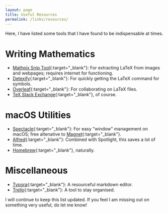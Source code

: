 ```yaml
---
layout: page
title: Useful Resources
permalink: /links/resources/
---
```


Here, I have listed some tools that I have found to be indispensable at times.

# Writing Mathematics
* [Mathpix Snip Tool](https://mathpix.com){:target="_blank"}: For extracting LaTeX from images and webpages; requires internet for functioning.
* [Detexify](http://detexify.kirelabs.org/classify.html){:target="_blank"}: For quickly getting the LaTeX command for symbols.
* [Overleaf](https://www.overleaf.com){:target="_blank"}: For collaborating on LaTeX files.
* [TeX Stack Exchange](https://tex.stackexchange.com){:target="_blank"}, of course.

# macOS Utilities
* [Spectacle](https://www.spectacleapp.com){:target="_blank"}: For easy "window" management on macOS; free altenative to [Magnet](https://magnet.crowdcafe.com){:target="_blank"}.
* [Alfred](https://www.alfredapp.com){:target="_blank"}: Combined with Spotlight, this saves a lot of time.
* [Homebrew](https://brew.sh){:target="_blank"}, naturally.

# Miscellaneous
* [Typora](https://www.alfredapp.com){:target="_blank"}: A resourceful markdown editor.
* [Trello](https://trello.com){:target="_blank"}: A tool to stay organised.

I will continue to keep this list updated. If you feel I am missing out on something very useful, do let me know!
